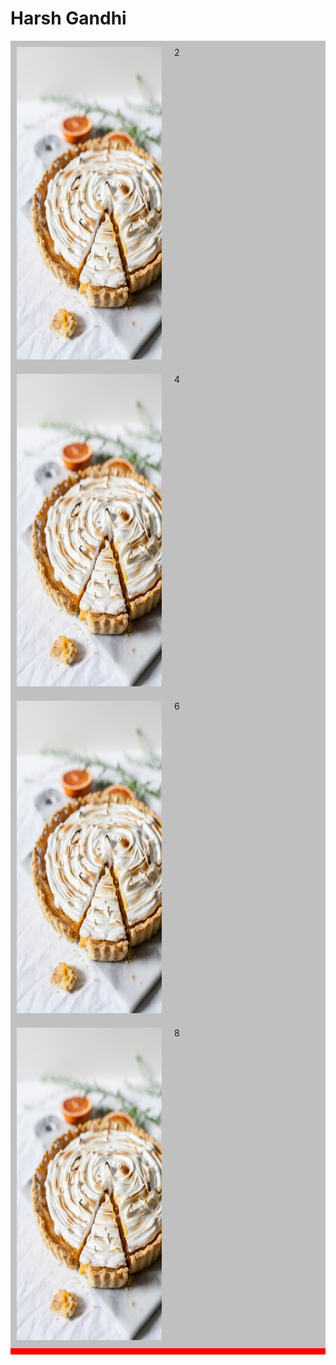 
<head>
<meta charset="utf-8">
<!--<link rel="stylesheet" href="styles.css">-->
<style>
.grid-container {
  display: grid;
  grid-template-columns: 50% 50%;
  padding-bottom: 10px;
  background: red;
  }
.grid-item{
  background: rgb(192,192,192);
  padding: 10px;
}
</style>
</head>
<body>
<h1>Harsh Gandhi</h1>
<div class="grid-container">
  <div class="grid-item"><img src="flower.jpg" alt="Pie:)" style="width:500px;height:500px;"></div>
  <div class="grid-item">2</div>
  <div class="grid-item"><img src="flower.jpg" alt="Pie:)" style="width:500px;height:500px;"></div>
  <div class="grid-item">4</div>
  <div class="grid-item"><img src="flower.jpg" alt="Pie:)" style="width:500px;height:500px;"></div>
  <div class="grid-item">6</div>
  <div class="grid-item"><img src="flower.jpg" alt="Pie:)" style="width:500px;height:500px;"></div>
  <div class="grid-item">8</div>
</div>
</body>



